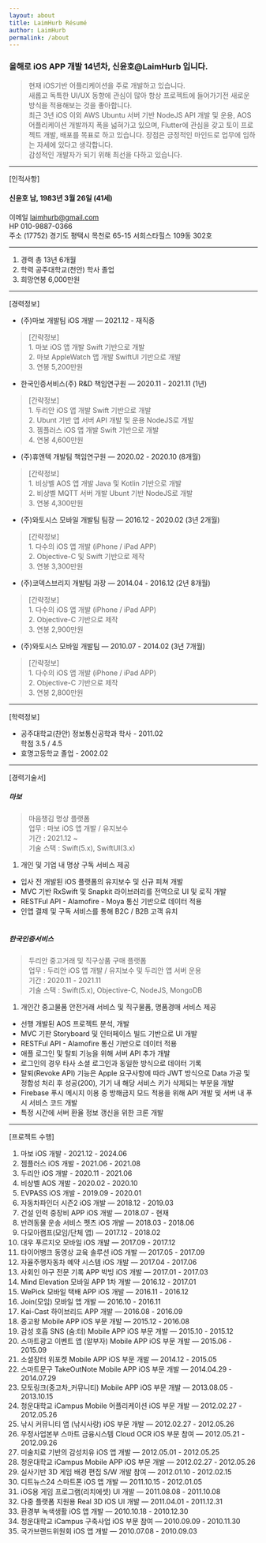 ```yaml
---
layout: about
title: LaimHurb Résumé
author: LaimHurb
permalink: /about
---
```


### 올해로 iOS APP 개발 14년차, 신윤호@LaimHurb 입니다.

> 현재 iOS기반 어플리케이션을 주로 개발하고 있습니다. <br>새롭고 독특한 UI/UX 동향에 관심이 많아 항상 프로젝트에 들어가기전 새로운 방식을 적용해보는 것을 좋아합니다.<br>
> 최근 3년 iOS 이외 AWS Ubuntu 서버 기반 NodeJS API 개발 및 운용, AOS 어플리케이션 개발까지 폭을 넓혀가고 있으며, Flutter에 관심을 갖고 토이 프로젝트 개발, 배포를 목표로 하고 있습니다.
> 장점은 긍정적인 마인드로 업무에 임하는 자세에 있다고 생각합니다. <br>감성적인 개발자가 되기 위해 최선을 다하고 있습니다.<br>

---

[인적사항]
#### 신윤호 남, 1983년 3월 26일 (41세)
이메일 laimhurb@gmail.com<br>
HP 010-9887-0366<br>
주소 (17752) 경기도 평택시 목천로 65-15 서희스타힐스 109동 302호

---

1. 경력 총 13년 6개월
2. 학력 공주대학교(천안) 학사 졸업
3. 희망연봉 6,000만원

---

[경력정보]<br>
* (주)마보 개발팀 iOS 개발 — 2021.12 - 재직중
> [간략정보]<br> 1. 마보 iOS 앱 개발 Swift 기반으로 개발<br>2. 마보 AppleWatch 앱 개발 SwiftUI 기반으로 개발<br>3. 연봉 5,200만원
* 한국인증서비스(주) R&D 책임연구원 — 2020.11 - 2021.11 (1년)
> [간략정보]<br> 1. 두리안 iOS 앱 개발 Swift 기반으로 개발<br>2. Ubunt 기반 앱 서버 API 개발 및 운용 NodeJS로 개발<br>3. 젬플러스 iOS 앱 개발 Swift 기반으로 개발<br>4. 연봉 4,600만원
* (주)휴앤텍 개발팀 책임연구원 — 2020.02 - 2020.10 (8개월)
> [간략정보]<br> 1. 비상벨 AOS 앱 개발 Java 및 Kotlin 기반으로 개발<br>2. 비상벨 MQTT 서버 개발 Ubunt 기반 NodeJS로 개발<br>3. 연봉 4,300만원
* (주)와토시스 모바일 개발팀 팀장 — 2016.12 - 2020.02 (3년 2개월)
> [간략정보]<br> 1. 다수의 iOS 앱 개발 (iPhone / iPad APP)<br>2. Objective-C 및 Swift 기반으로 제작<br>3. 연봉 3,300만원
* (주)코덱스브리지 개발팀 과장 — 2014.04 - 2016.12 (2년 8개월)
> [간략정보]<br> 1. 다수의 iOS 앱 개발 (iPhone / iPad APP)<br>2. Objective-C 기반으로 제작<br>3. 연봉 2,900만원
* (주)와토시스 모바일 개발팀 — 2010.07 - 2014.02 (3년 7개월)
> [간략정보]<br> 1. 다수의 iOS 앱 개발 (iPhone / iPad APP)<br>2. Objective-C 기반으로 제작<br>3. 연봉 2,800만원

---

[학력정보]<br>
* 공주대학교(찬안) 정보통신공학과 학사 - 2011.02<br>
 학점 3.5 / 4.5
* 효명고등학교 졸업 - 2002.02

---

[경력기술서]<br>
##### 마보
> 마음챙김 명상 플랫폼<br>
업무 : 마보 iOS 앱 개발 / 유지보수<br>
기간 : 2021.12 ~ <br>
기술 스택 : Swift(5.x), SwiftUI(3.x)<br>

1. 개인 및 기업 내 명상 구독 서비스 제공
* 입사 전 개발된 iOS 플랫폼의 유지보수 및 신규 피쳐 개발<br>
* MVC 기반 RxSwift 및 Snapkit 라이브러리를 전역으로 UI 및 로직 개발<br>
* RESTFul API - Alamofire - Moya 통신 기반으로 데이터 적용<br>
* 인앱 결제 및 구독 서비스를 통해 B2C / B2B 고객 유치<br><br>

##### 한국인증서비스
> 두리안 중고거래 및 직구상품 구매 플랫폼<br>
업무 : 두리안 iOS 앱 개발 / 유지보수 및 두리안 앱 서버 운용<br>
기간 : 2020.11 - 2021.11 <br>
기술 스택 : Swift(5.x), Objective-C, NodeJS, MongoDB<br>

1. 개인간 중고물품 안전거래 서비스 및 직구물품, 명품경매 서비스 제공<br>
* 선행 개발된 AOS 프로젝트 분석, 개발<br>
* MVC 기판 Storyboard 및 인터페이스 빌드 기반으로 UI 개발<br>
* RESTFul API - Alamofire 통신 기반으로 데이터 적용<br>
* 애플 로그인 및 탈퇴 기능을 위해 서버 API 추가 개발 <br> 
 * 로그인의 경우 타사 소셜 로그인과 동일한 방식으로 데이터 기록<br>
 * 탈퇴(Revoke API) 기능은 Apple 요구사항에 따라 JWT 방식으로 Data 가공 및 정합성 처리 후 성공(200), 기기 내 해당 서비스 키가 삭제되는 부분을 개발 <br>
* Firebase 푸시 메시지 이용 중 방해금지 모드 적용을 위해 API 개발 및 서버 내 푸시 서비스 코드 개발
* 특정 시간에 서버 환율 정보 갱신을 위한 크론 개발

---

[프로젝트 수행]
1. 마보 iOS 개발 - 2021.12 - 2024.06<br>
2. 젬플러스 iOS 개발 - 2021.06 - 2021.08<br>
3. 두리안 iOS 개발 - 2020.11 - 2021.06<br>
4. 비상벨 AOS 개발 - 2020.02 - 2020.10<br>
5. EVPASS iOS 개발 - 2019.09 - 2020.01<br>
6. 자동차파인더 시즌2 iOS 개발 — 2018.12 - 2019.03<br>
7. 건설 인력 중장비 APP iOS 개발 — 2018.07 - 현재 <br>
8. 반려동물 운송 서비스 펫츠 iOS 개발 — 2018.03 - 2018.06 <br>
9. 다모아캠프(모임/단체 앱) — 2017.12 - 2018.02 <br>
10. 대우 푸르지오 모바일 iOS 개발 — 2017.09 - 2017.12 <br>
11. 타이어뱅크 동영상 교육 솔루션 iOS 개발 — 2017.05 - 2017.09 <br>
12. 자율주행자동차 예약 시스템 iOS 개발 — 2017.04 - 2017.06 <br>
13. 사회인 야구 전문 기록 APP 박빙 iOS 개발 — 2017.01 - 2017.03 <br>
14. Mind Elevation 모바일 APP 1차 개발 — 2016.12 - 2017.01 <br> 
15. WePick 모바일 택배 APP iOS 개발 — 2016.11 - 2016.12<br>
16. Join(모임) 모바일 앱 개발 — 2016.10 - 2016.11 <br>
17. Kai-Cast 하이브리드 APP 개발 — 2016.08 - 2016.09 <br>
18. 중고왕 Mobile APP iOS 부문 개발 — 2015.12 - 2016.08 <br>
19. 감성 호흡 SNS (숨:터) Mobile APP iOS 부문 개발 — 2015.10 - 2015.12 <br>
20. 스마트광고 이벤트 앱 (알부자) Mobile APP iOS 부문 개발 — 2015.06 - 2015.09 <br>
21. 소셜장터 위포켓 Mobile APP iOS 부문 개발 — 2014.12 - 2015.05 <br>
22. 스마트문구 TakeOutNote Mobile APP iOS 부문 개발 — 2014.04.29 - 2014.07.29 <br>
23. 모토링크(중고차_커뮤니티) Mobile APP iOS 부문 개발 — 2013.08.05 - 2013.10.15 <br>
24. 청운대학교 iCampus Mobile 어플리케이션 iOS 부문 개발 — 2012.02.27 - 2012.05.26 <br>
25. 낚시 커뮤니티 앱 (낚시사랑) iOS 부문 개발 — 2012.02.27 - 2012.05.26 <br>
26. 우정사업본부 스마트 금융시스템 Cloud OCR iOS 부문 참여 — 2012.05.21 - 2012.09.26 <br>
27. 미술치료 기반의 감성치유 iOS 앱 개발 — 2012.05.01 - 2012.05.25 <br>
28. 청운대학교 iCampus Mobile APP iOS 부문 개발 — 2012.02.27 - 2012.05.26 <br>
29. 실사기반 3D 게임 배경 편집 S/W  개발 참여 — 2012.01.10 - 2012.02.15 <br>
30. 디트뉴스24 스마트폰 iOS 앱 개발 — 2011.10.15 - 2012.01.05 <br>
31. iOS용 게임 프로그램(리치에셋) UI 개발 — 2011.08.08 - 2011.10.08 <br>
32. 다중 플랫폼 지원용 Real 3D iOS UI 개발 — 2011.04.01 - 2011.12.31 <br>
33. 환경부 녹색생활 iOS 앱 개발 — 2010.10.18 - 2010.12.30 <br>
34. 청운대학교 iCampus 구축사업 iOS 부문 참여 — 2010.09.09 - 2010.11.30 <br>
35. 국가브랜드위원회 iOS 앱 개발 — 2010.07.08 - 2010.09.03 <br>




























